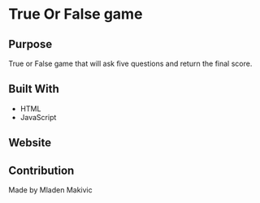 # True Or False game

## Purpose
True or False game that will ask five questions and return the final score.

## Built With

* HTML
* JavaScript

## Website

## Contribution

Made by Mladen Makivic
